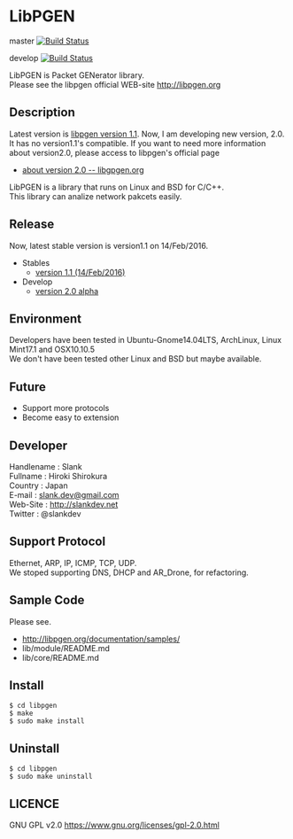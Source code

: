 # LibPGEN

master [![Build Status](https://travis-ci.org/slankdev/libpgen.svg?branch=master)](https://travis-ci.org/slankdev/libpgen)

develop [![Build Status](https://travis-ci.org/slankdev/libpgen.svg?branch=develop)](https://travis-ci.org/slankdev/libpgen)


LibPGEN is Packet GENerator library.  
Please see the libpgen official WEB-site http://libpgen.org


## Description

Latest version is [libpgen version 1.1](https://github.com/slankdev/libpgen/tree/v1.1). Now, I am developing new version, 2.0. It has no version1.1's compatible.
If you want to need more information about version2.0, please access to libpgen's official page

 - [about version 2.0 -- libgpgen.org](http://libpgen.org/2016/02/14/about-version2-0)


LibPGEN is a library that runs on Linux and BSD for C/C++.  
This library can analize network pakcets easily.


## Release

Now, latest stable version is version1.1 on 14/Feb/2016. 

 - Stables
	 - [version 1.1 (14/Feb/2016)](https://github.com/slankdev/libpgen/tree/v1.1)
 - Develop
 	 - [version 2.0 alpha](https://github.com/slankdev/libpgen/tree/develop)



## Environment
Developers have been tested in Ubuntu-Gnome14.04LTS, ArchLinux, Linux Mint17.1 and OSX10.10.5  
We don't have been tested other Linux and BSD but maybe available.

 

## Future
* Support more protocols  
* Become easy to extension 


## Developer
Handlename  : Slank  
Fullname    : Hiroki Shirokura  
Country     : Japan  
E-mail      : slank.dev@gmail.com  
Web-Site    : http://slankdev.net  
Twitter     : @slankdev  


## Support Protocol
Ethernet, ARP, IP, ICMP, TCP, UDP.  
We stoped supporting DNS, DHCP and AR_Drone, for refactoring. 


## Sample Code

Please see.
 - http://libpgen.org/documentation/samples/
 - lib/module/README.md
 - lib/core/README.md




## Install

	$ cd libpgen
	$ make
	$ sudo make install

## Uninstall 

	$ cd libpgen
	$ sudo make uninstall


## LICENCE

GNU GPL v2.0 https://www.gnu.org/licenses/gpl-2.0.html 
